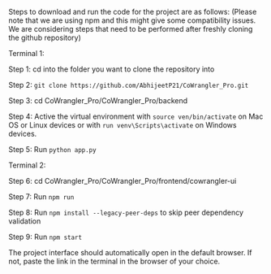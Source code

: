 Steps to download and run the code for the project are as follows:
(Please note that we are using npm and this might give some compatibility issues. We are considering steps that need to be performed after freshly cloning the github repository)

Terminal 1:

Step 1: cd into the folder you want to clone the repository into

Step 2: `git clone https://github.com/AbhijeetP21/CoWrangler_Pro.git`

Step 3: cd CoWrangler_Pro/CoWrangler_Pro/backend

Step 4: Active the virtual environment with `source ven/bin/activate` on Mac OS or Linux devices or with `run venv\Scripts\activate` on Windows devices.

Step 5: Run `python app.py`


Terminal 2:

Step 6: cd CoWrangler_Pro/CoWrangler_Pro/frontend/cowrangler-ui

Step 7: Run `npm run`

Step 8: Run `npm install --legacy-peer-deps` to skip peer dependency validation

Step 9: Run `npm start`

The project interface should automatically open in the default browser. If not, paste the link in the terminal in the browser of your choice.
